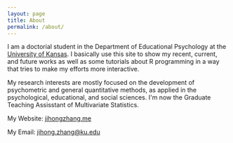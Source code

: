 ```yaml
---
layout: page
title: About
permalink: /about/
---
```


I am a doctorial student in the Department of Educational Psychology at the [University of Kansas](https://ku.edu/). I basically use this site to show my recent, current, and future works as well as some tutorials about R programming in a way that tries to make my efforts more interactive. 

My research interests are mostly focused on the development of psychometric and general quantitative methods, as applied in the psychological, educational, and social sciences. I'm now the Graduate Teaching Assisstant of Multivariate Statistics.

My Website: [jihongzhang.me](https://jihongz.github.io/)

My Email: jihong.zhang@ku.edu

